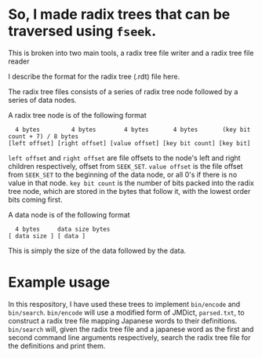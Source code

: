 # So, I made radix trees that can be traversed using `fseek`. 

This is broken into two main tools, a radix tree file writer and a radix tree file reader

I describe the format for the radix tree (.rdt) file here.

The radix tree files consists of a series of radix tree node followed by a series of data nodes.

A radix tree node is of the following format


``` 
  4 bytes         4 bytes        4 bytes       4 bytes       (key bit count + 7) / 8 bytes
[left offset] [right offset] [value offset] [key bit count] [key bit]
```

`left offset` and `right offset` are file offsets to the node's left and right children respectively, offset from `SEEK_SET`.
`value offset` is the file offset from `SEEK_SET` to the beginning of the data node, or all 0's if there is no value in that node.
`key bit count` is the number of bits packed into the radix tree node, which are stored in the bytes that follow it, with the lowest order bits coming first.

A data node is of the following format
```
  4 bytes     data size bytes
[ data size ] [ data ]
```

This is simply the size of the data followed by the data.

# Example usage
In this respository, I have used these trees to implement `bin/encode` and `bin/search`. `bin/encode` will use a modified form of JMDict, `parsed.txt`, to construct a radix tree file mapping Japanese words to their definitions. `bin/search` will, given the radix tree file and a japanese word as the first and second command line arguments respectively, search the radix tree file for the definitions and print them.
